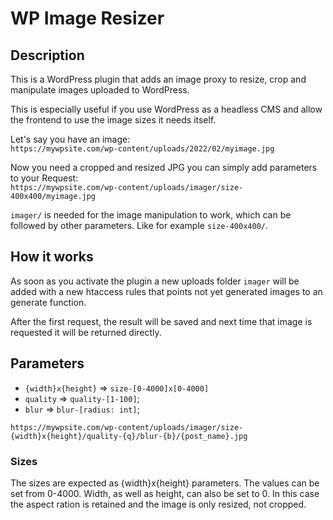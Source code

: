 # WP Image Resizer

## Description

This is a WordPress plugin that adds an image proxy to resize, crop and manipulate images uploaded to WordPress.

This is especially useful if you use WordPress as a headless CMS and allow the frontend to use the image sizes it needs itself.

Let's say you have an image:  
`https://mywpsite.com/wp-content/uploads/2022/02/myimage.jpg`

Now you need a cropped and resized JPG you can simply add parameters to your Request:  
`https://mywpsite.com/wp-content/uploads/imager/size-400x400/myimage.jpg`

`imager/` is needed for the image manipulation to work, which can be followed by other parameters. Like for example `size-400x400/`.


## How it works

As soon as you activate the plugin a new uploads folder `imager` will be added with a new htaccess rules that points not yet generated images to an generate function.

After the first request, the result will be saved and next time that image is requested it will be returned directly.

## Parameters

* `{width}x{height}` => `size-[0-4000]x[0-4000]`
* `quality` => `quality-[1-100]`;
* `blur` => `blur-[radius: int]`;

`https://mywpsite.com/wp-content/uploads/imager/size-{width}x{height}/quality-{q}/blur-{b}/{post_name}.jpg`

### Sizes

The sizes are expected as {width}x{height} parameters. The values can be set from 0-4000.
Width, as well as height, can also be set to 0. In this case the aspect ration is retained and the image is only resized, not cropped.
